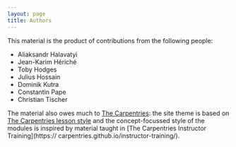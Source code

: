 ```yaml
---
layout: page
title: Authors
---
```


This material is the product of contributions from the following people:

* Aliaksandr Halavatyi
* Jean-Karim Hériché
* Toby Hodges
* Julius Hossain
* Dominik Kutra
* Constantin Pape
* Christian Tischer

The material also owes much to [The Carpentries](https://carpentries.org):
the site theme is based on
[The Carpentries lesson style](https://github.com/carpentries/styles/)
and the concept-focussed style of the modules is inspired by material taught in
[The Carpentries Instructor Training](https:// carpentries.github.io/instructor-training/).
